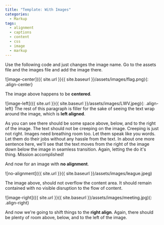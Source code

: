 ```yaml
---
title: "Template: With Images"
categories:
  - Markup
tags:
  - alignment
  - captions
  - content
  - css
  - image
  - markup
---
```


Use the following code and just changes the image name.
Go to the assets file and the images file and add the image there. 

![image-center]({{ site.url }}{{ site.baseurl }}/assets/images/flag.png){: .align-center}

The image above happens to be **centered**.

![image-left]({{ site.url }}{{ site.baseurl }}/assets/images/LWV.jpeg){: .align-left} The rest of this paragraph is filler for the sake of seeing the text wrap around the image, which is **left aligned**.

As you can see there should be some space above, below, and to the right of the image. The text should not be creeping on the image. Creeping is just not right. Images need breathing room too. Let them speak like you words. Let them do their jobs without any hassle from the text. In about one more sentence here, we'll see that the text moves from the right of the image down below the image in seamless transition. Again, letting the do it's thing. Mission accomplished!

And now for an image with **no alignment**.

![no-alignment]({{ site.url }}{{ site.baseurl }}/assets/images/league.jpeg)

The image above, should not overflow the content area. It should remain contained with no visible disruption to the flow of content.

![image-right]({{ site.url }}{{ site.baseurl }}/assets/images/meeting.jpg){: .align-right}

And now we're going to shift things to the **right align**. Again, there should be plenty of room above, below, and to the left of the image.
